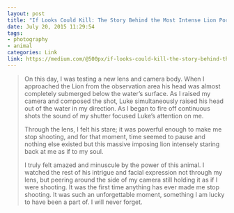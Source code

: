 ```yaml
---
layout: post
title: "If Looks Could Kill: The Story Behind the Most Intense Lion Portrait"
date: July 20, 2015 11:29:54
tags:
- photography
- animal
categories: Link
link: https://medium.com/@500px/if-looks-could-kill-the-story-behind-the-most-intense-lion-portrait-1a7af31f0cc9
---
```


> On this day, I was testing a new lens and camera body. When I approached the Lion from the observation area his head was almost completely submerged below the water’s surface. As I raised my camera and composed the shot, Luke simultaneously raised his head out of the water in my direction. As I began to fire off continuous shots the sound of my shutter focused Luke’s attention on me.
>
> Through the lens, I felt his stare; it was powerful enough to make me stop shooting, and for that moment, time seemed to pause and nothing else existed but this massive imposing lion intensely staring back at me as if to my soul.
>
> I truly felt amazed and minuscule by the power of this animal. I watched the rest of his intrigue and facial expression not through my lens, but peering around the side of my camera still holding it as if I were shooting. It was the first time anything has ever made me stop shooting. It was such an unforgettable moment, something I am lucky to have been a part of. I will never forget.


